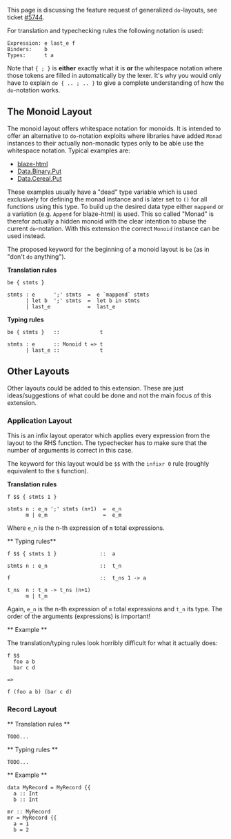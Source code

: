 
This page is discussing the feature request of generalized `do`-layouts, see ticket [\#5744](https://gitlab.haskell.org//ghc/ghc/issues/5744).


For translation and typechecking rules the following notation is used:

```wiki
Expression: e last_e f
Binders:    b
Types:      t a
```


Note that `{ ; }` is **either** exactly what it is **or** the whitespace notation where those tokens are filled in automatically by the lexer. It's why you would only have to explain `do { .. ; .. }` to give a complete understanding of how the `do`-notation works.

## The Monoid Layout


The monoid layout offers whitespace notation for monoids. It is intended to offer an alternative to `do`-notation exploits where libraries have added `Monad` instances to their actually non-monadic types only to be able use the whitespace notation. Typical examples are:

- [blaze-html](http://hackage.haskell.org/package/blaze-html)
- [Data.Binary.Put](http://hackage.haskell.org/packages/archive/binary/0.5.0.2/doc/html/Data-Binary-Put.html)
- [Data.Cereal.Put](http://hackage.haskell.org/packages/archive/cereal/0.3.5.0/doc/html/Data-Serialize-Put.html)


These examples usually have a "dead" type variable which is used exclusively for defining the monad instance and is later set to `()` for all functions using this type. To build up the desired data type either `mappend` or a variation (e.g. `Append` for blaze-html) is used. This so called "Monad" is therefor actually a hidden monoid with the clear intention to abuse the current `do`-notation. With this extension the correct `Monoid` instance can be used instead.


The proposed keyword for the beginning of a monoid layout is `be` (as in "don't `do` anything").

**Translation rules**

```wiki
be { stmts }

stmts : e      ';' stmts  =  e `mappend` stmts
      | let b  ';' stmts  =  let b in stmts
      | last_e            =  last_e
```

**Typing rules**

```wiki
be { stmts }   ::             t

stmts : e      :: Monoid t => t
      | last_e ::             t
```

## Other Layouts


Other layouts could be added to this extension. These are just ideas/suggestions of what could be done and not the main focus of this extension.

### Application Layout


This is an infix layout operator which applies every expression from the layout to the RHS function. The typechecker has to make sure that the number of arguments is correct in this case.


The keyword for this layout would be `$$` with the `infixr 0` rule (roughly equivalent to the `$` function).

**Translation rules**

```wiki
f $$ { stmts 1 }

stmts n : e_n ';' stmts (n+1)  =  e_n
      m | e_m                  =  e_m
```


Where `e_n` is the n-th expression of `m` total expressions.

** Typing rules**

```wiki
f $$ { stmts 1 }              ::  a

stmts n : e_n                 ::  t_n

f                             ::  t_ns 1 -> a

t_ns  n : t_n -> t_ns (n+1)
      m | t_m
```


Again, `e_n` is the n-th expression of `m` total expressions and `t_n` its type. The order of the arguments (expressions) is important!

** Example **


The translation/typing rules look horribly difficult for what it actually does:

```wiki
f $$
  foo a b
  bar c d

=>

f (foo a b) (bar c d)
```

### Record Layout

** Translation rules **

```wiki
TODO...
```

** Typing rules **

```wiki
TODO...
```

** Example **

```wiki
data MyRecord = MyRecord {{
  a :: Int
  b :: Int

mr :: MyRecord
mr = MyRecord {{
  a = 1
  b = 2
```
